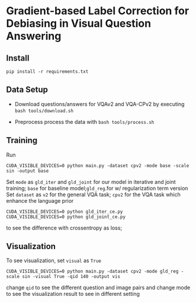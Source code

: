 # Gradient-based Label Correction for Debiasing in Visual Question Answering


## Install
```
pip install -r requirements.txt
```
## Data Setup
- Download questions/answers for VQAv2 and VQA-CPv2 by executing `bash tools/download.sh`
<!-- - Download visual cues/hints provided in [A negative case analysis of visual grounding methods for VQA](https://drive.google.com/drive/folders/1fkydOF-_LRpXK1ecgst5XujhyQdE6It7?usp=sharing) into `data/hints`. -->
- Preprocess process the data with `bash tools/process.sh`

## Training
Run
```
CUDA_VISIBLE_DEVICES=0 python main.py -dataset cpv2 -mode base -scale sin -output base
```
Set `mode` as `gld_iter` and `gld_joint` for our model in iterative and joint training; `base` for baseline model;`gld_reg`.for w/ regularization term version 
Set `dataset` as `v2` for the general VQA task; `cpv2` for the VQA task which enhance the language prior
```
CUDA_VISIBLE_DEVICES=0 python gld_iter_ce.py
CUDA_VISIBLE_DEVICES=0 python gld_joint_ce.py
```
to see the difference with crossentropy as loss;

## Visualization
To see visualization, set `visual` as `True`
```
CUDA_VISIBLE_DEVICES=0 python main.py -dataset cpv2 -mode gld_reg -scale sin -visual True -qid 140 -output vis
```
change `qid` to see the different question and image pairs
and change mode to see the visualization result to see in different setting
